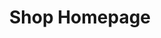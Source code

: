 ---
title: Shop Homepage
presentation : Reprise du projet Shop Homepage de Start Bootstrap pour le migrer sur React
goals : Migrer le projet Shop Homepage de Start Bootstrap sur React
go : https://github.com/Dieunelson-Dorcelus/startbootstrap-shop-homepage-react
image_home : https://camo.githubusercontent.com/829379d92e5a27b4cc2db9feebd9a24da81670f9/68747470733a2f2f7374617274626f6f7473747261702e636f6d2f6173736574732f696d672f73637265656e73686f74732f74656d706c617465732f73686f702d686f6d65706167652e706e67
image : https://camo.githubusercontent.com/829379d92e5a27b4cc2db9feebd9a24da81670f9/68747470733a2f2f7374617274626f6f7473747261702e636f6d2f6173736574732f696d672f73637265656e73686f74732f74656d706c617465732f73686f702d686f6d65706167652e706e67
technologies : 
    - react
    - nodejs
badges :
    - En cours | green
    - Migration | purple
    - Site web | gray
---